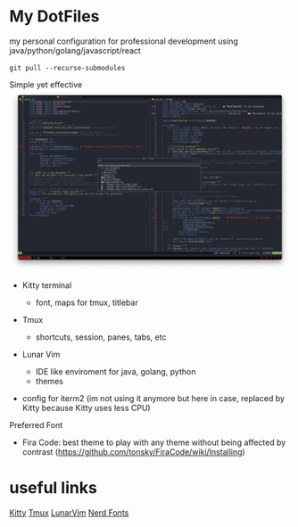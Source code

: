 
# My DotFiles

my personal configuration for professional development using java/python/golang/javascript/react

    git pull --recurse-submodules

Simple yet effective
![alt text](pic.png)

- Kitty terminal
    - font, maps for tmux, titlebar 
- Tmux 
    - shortcuts, session, panes, tabs, etc
- Lunar Vim
    - IDE like enviroment for java, golang, python
    - themes

- config for iterm2 (im not using it anymore but here in case, replaced by Kitty because Kitty uses less CPU)

Preferred Font 

- Fira Code: best theme to play with any theme without being affected by contrast (https://github.com/tonsky/FiraCode/wiki/Installing)

# useful links
 
[Kitty](https://github.com/kovidgoyal/kitty)
[Tmux](https://hamvocke.com/blog/a-quick-and-easy-guide-to-tmux/)
[LunarVim](https://www.lunarvim.org)
[Nerd Fonts](https://github.com/ryanoasis/nerd-fonts)
